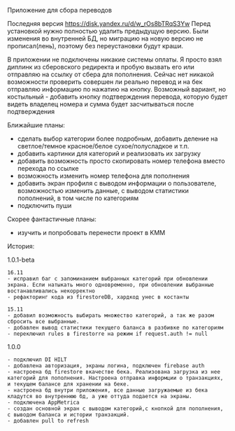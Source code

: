 

Приложение для сбора переводов

Последняя версия https://disk.yandex.ru/d/w_rOs8bTRqS3Yw
Перед установкой нужно полностью удалить предыдущую версию. Были изменения во внутренней БД, но миграцию на новую версию не прописал(лень), поэтому без переустановки будут краши.

В приложении не подключены никакие системы оплаты. Я просто взял диплинк из сберовского редиректа и пробую вызвать его или отправляю на ссылку от сбера для пополнения. Сейчас нет никакой возможности проверить совершен ли реально перевод и на бек отправляю информацию по нажатию на кнопку. Возможный вариант, но костыльный - добавить кнопку подтверждения перевода, которую будет видеть владелец номера и сумма будет засчитываться после подтверждения

Ближайшие планы:

- сделать выбор категории более подробным, добавить деление на светлое/темное красное/белое сухое/полусладкое и т.п.
- добавить картинки для категорий и реализовать их загрузку
- добавить возможность просто скопировать номер телефона вместо перехода по ссылке
- возможность изменить номер телефона для пополнения
- добавить экран профиля с выводом информации о пользователе, возможностью изменить данные, с выводом статистики пополнений, в том числе по категориям
- подключить пуши

Скорее фантастичные планы:
- изучить и попробовать перенести проект в KMM

История:

1.0.1-beta

    16.11
    - исправил баг с запоминанием выбранных категорий при обновлении экрана. Если натыкать много одновременно, при обновлении выбранные востанавливались некорректно
    - рефакторинг кода из firestoreDB, хардкод унес в костанты

    15.11
    - добавил возможность выбирать множество категорий, а так же разом сбросить все выбранные. 
    - добавлен вывод статистики текущего баланса в разбивке по категориям
    - переключил rules в firestorre на режим if request.auth != null


1.0.0

    - подключил DI HILT
    - добавлена авторизация, экраны логина, подключен firebase auth
    - настроена бд firestore вкачестве бека. Реализована загрузка из нее категорий для пополнения. Настроена отправка информции о транзакциях, и текущем балансе для хранении на беке. 
    - настроена бд внутри приложения, все данные загружаемые из бека кладутся во внутреннюю бд, а уже оттуда подается на экраны.
    - подключена AppMetrica
    - создан основной экран с выводом категорий,с кнопкой для пополнения, с выводом баланса и истории транзакций.
    - добавлен pull to refresh